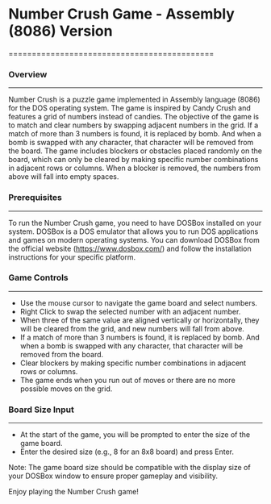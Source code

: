 # Number Crush Game - Assembly (8086) Version
============================================

### Overview
---------
Number Crush is a puzzle game implemented in Assembly language (8086) for the DOS operating system. The game is inspired by Candy Crush and features a grid of numbers instead of candies. The objective of the game is to match and clear numbers by swapping adjacent numbers in the grid. If a match of more than 3 numbers is found, it is replaced by bomb. And when a bomb is swapped with any character, that character will be removed from the board. The game includes blockers or obstacles placed randomly on the board, which can only be cleared by making specific number combinations in adjacent rows or columns. When a blocker is removed, the numbers from above will fall into empty spaces.

### Prerequisites
--------------
To run the Number Crush game, you need to have DOSBox installed on your system. DOSBox is a DOS emulator that allows you to run DOS applications and games on modern operating systems. You can download DOSBox from the official website (https://www.dosbox.com/) and follow the installation instructions for your specific platform.

### Game Controls
--------------
- Use the mouse cursor to navigate the game board and select numbers.
- Right Click to swap the selected number with an adjacent number.
- When three of the same value are aligned vertically or horizontally, they will be cleared from the grid, and new numbers will fall from above.
- If a match of more than 3 numbers is found, it is replaced by bomb. And when a bomb is swapped with any character, that character will be removed from the board.
- Clear blockers by making specific number combinations in adjacent rows or columns.
- The game ends when you run out of moves or there are no more possible moves on the grid.

### Board Size Input
-----------------
- At the start of the game, you will be prompted to enter the size of the game board.
- Enter the desired size (e.g., 8 for an 8x8 board) and press Enter.

Note: The game board size should be compatible with the display size of your DOSBox window to ensure proper gameplay and visibility.

Enjoy playing the Number Crush game!
